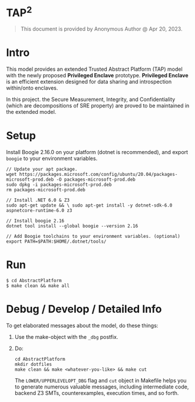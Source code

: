 # $\text{TAP}^2$
> This document is provided by Anonymous Author @ Apr 20, 2023.
# Intro
This model provides an extended Trusted Abstract Platform (TAP) model with the newly proposed **Privileged Enclave** prototype. **Privileged Enclave** is an efficient extension designed for data sharing and introspection within/onto enclaves.

In this project. the Secure Measurement, Integrity, and Confidentiality (which are decompositions of SRE property) are proved to be maintained in the extended model.
# Setup
Install Boogie 2.16.0 on your platform (dotnet is recommended), and export `boogie` to your environment variables.


    // Update your apt package.
    wget https://packages.microsoft.com/config/ubuntu/20.04/packages-microsoft-prod.deb -O packages-microsoft-prod.deb
    sudo dpkg -i packages-microsoft-prod.deb
    rm packages-microsoft-prod.deb

    // Install .NET 6.0 & Z3
    sudo apt-get update && \ sudo apt-get install -y dotnet-sdk-6.0 aspnetcore-runtime-6.0 z3
    
    // Install boogie 2.16
    dotnet tool install --global boogie --version 2.16

    // Add Boogie toolchains to your environment variables. (optional)
    export PATH=$PATH:$HOME/.dotnet/tools/

    
# Run
    $ cd AbstractPlatform
    $ make clean && make all
# Debug / Develop / Detailed Info
To get elaborated messages about the model, do these things:
1. Use the make-object with the `_dbg` postfix.
2. Do: 
   
    ```
    cd AbstractPlatform   
    mkdir dotfiles
    make clean && make <whatever-you-like> && make cut
    ```
    The `LOWER/UPPERLEVELOPT_DBG` flag and `cut` object in Makefile helps you to generate numerous valuable messages, including intermediate code, backend Z3 SMTs, counterexamples, execution times, and so forth.

<!-- # Setup

First, you will need to install [boogie](https://github.com/boogie-org/boogie). You'll also need to set the BOOGIE environment variable to point to the boogie executable on your system. For example, I set it as follows:

    $ export BOOGIE="mono ~/research/verification/boogie/Binaries/Boogie.exe"

# Abstract Trusted Platform

The trusted abstract platform (TAP) is in AbstractPlatform.

## Running The TAP Proofs

    $ cd AbstractPlatform
    $ make

Don't forget to set $BOOGIE

# Refinement Proofs

The code is in SanctumRefinementProof.bpl and SGXRefinementProof.bpl.

## Running the Refinement Proofs.
    
Just run make!

# Sanctum Model

Sanctum contains all of the Sanctum model.

* Sanctum/Common defines common, types, constants and functions.
* Sanctum/Host/OS.bpl contains functions that would be implemented in the operating system.
* Sanctum/MMU contains the MMU. See below for details.
* Sanctum/Sanctum contains the Sanctum model and non-interference proofs.

## Executing the Proofs

To run all proofs for the Sanctum model (including the MMU proof), just run make in Sanctum.

    $ cd Sanctum
    $ make

Running all the proofs may take several minutes. (There are a couple of extra proofs that aren't mentioned in the paper here.)

# SGX Model
    
The SGX model is in SGX.  There is nothing to run here.
 -->
